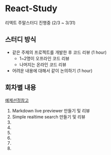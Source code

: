 # React-Study
리액트 주말스터디 진행중 (2/3 ~ 3/31)

## 스터디 방식
* 같은 주제의 프로젝트를 개발한 후 코드 리뷰 (1 hour)
  * 1~2명이 오프라인 코드 리뷰
  * 나머지는 온라인 코드 리뷰 
* 어려운 내용에 대해서 같이 논의하기 (1 hour)

## 회차별 내용
[예제선정참고](http://sean-smith.me/assets/portfolio/25-react-projects/index.html)

1. Markdown live previewer 만들기 및 리뷰
2. Simple realtime search 만들기 및 리뷰
3. 
4. 
5. 
6. 
7. 
8. 
